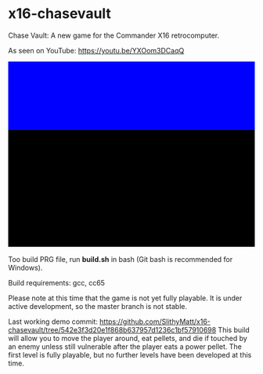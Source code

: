 # x16-chasevault
Chase Vault: A new game for the Commander X16 retrocomputer.

As seen on YouTube: https://youtu.be/YXOom3DCaqQ

![](cv4.gif)

Too build PRG file, run **build.sh** in bash (Git bash is recommended for Windows).

Build requirements: gcc, cc65

Please note at this time that the game is not yet fully
playable. It is under active development, so the master branch is not stable.

Last working demo commit: https://github.com/SlithyMatt/x16-chasevault/tree/542e3f3d20e1f868b637957d1236c1bf57910698
This build will allow you to move the player around, eat pellets, and die if touched by an enemy unless still vulnerable after the player eats a power pellet. The first level is fully playable, but no further levels have been developed at this time.
